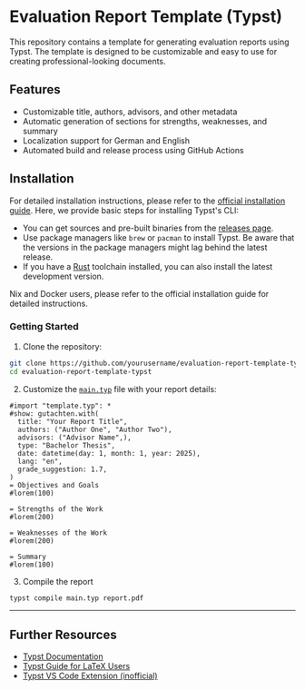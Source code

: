 # Evaluation Report Template (Typst)

This repository contains a template for generating evaluation reports using Typst. The template is designed to be customizable and easy to use for creating professional-looking documents.

## Features

- Customizable title, authors, advisors, and other metadata
- Automatic generation of sections for strengths, weaknesses, and summary
- Localization support for German and English
- Automated build and release process using GitHub Actions

## Installation

For detailed installation instructions, please refer to the [official installation guide](https://github.com/typst/typst). Here, we provide basic steps for installing Typst's CLI:

- You can get sources and pre-built binaries from the [releases page](https://github.com/typst/typst/releases).
- Use package managers like `brew` or `pacman` to install Typst. Be aware that the versions in the package managers might lag behind the latest release.
- If you have a [Rust](https://rustup.rs/) toolchain installed, you can also install the latest development version.

Nix and Docker users, please refer to the official installation guide for detailed instructions.

### Getting Started

1. Clone the repository:
```sh
git clone https://github.com/yourusername/evaluation-report-template-typst.git
cd evaluation-report-template-typst
```

2. Customize the [`main.typ`](./main.typ) file with your report details:
```typ
#import "template.typ": *
#show: gutachten.with(
  title: "Your Report Title",
  authors: ("Author One", "Author Two"),
  advisors: ("Advisor Name",),
  type: "Bachelor Thesis",
  date: datetime(day: 1, month: 1, year: 2025),
  lang: "en",
  grade_suggestion: 1.7,
)
= Objectives and Goals
#lorem(100)

= Strengths of the Work
#lorem(200)

= Weaknesses of the Work
#lorem(200)

= Summary
#lorem(100)
```

3. Compile the report
```sh
typst compile main.typ report.pdf
```

---
## Further Resources

- [Typst Documentation](https://typst.app/docs/)
- [Typst Guide for LaTeX Users](https://typst.app/docs/guides/guide-for-latex-users/)
- [Typst VS Code Extension (inofficial)](https://marketplace.visualstudio.com/items?itemName=nvarner.typst-lsp)